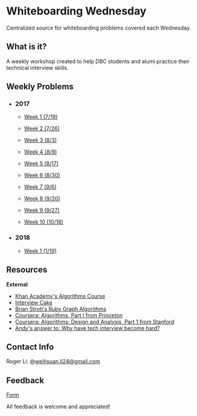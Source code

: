 # Whiteboarding Wednesday 
Centralized source for whiteboarding problems covered each Wednesday.

## What is it?

A weekly workshop created to help DBC students and alumi practice their technical interview skills. 

## Weekly Problems

* ### 2017
  - [Week 1 (7/19)](https://github.com/MrRogerino/dbc-whiteboarding/tree/master/July_19)

  - [Week 2 (7/26)](https://github.com/MrRogerino/dbc-whiteboarding/tree/master/July_26)

  - [Week 3 (8/3)](https://github.com/MrRogerino/dbc-whiteboarding/tree/master/August_3)

  - [Week 4 (8/9)](https://github.com/MrRogerino/dbc-whiteboarding/tree/master/August_9)

  - [Week 5 (8/17)](https://github.com/MrRogerino/dbc-whiteboarding/tree/master/August_17)

  - [Week 6 (8/30)](https://github.com/MrRogerino/dbc-whiteboarding/tree/master/August_30)

  - [Week 7 (9/6)](https://github.com/MrRogerino/dbc-whiteboarding/tree/master/September_6)

  - [Week 8 (9/20)](https://github.com/MrRogerino/dbc-whiteboarding/tree/master/September_20)

  - [Week 9 (9/27)](https://github.com/MrRogerino/dbc-whiteboarding/tree/master/September_27)

  - [Week 10 (10/18)](https://github.com/MrRogerino/dbc-whiteboarding/tree/master/October_18)

* ### 2018 
  - [Week 1 (1/19)](https://github.com/MrRogerino/dbc-whiteboarding/tree/master/January_19)


## Resources

**External**
- [Khan Academy's Algorithms Course](https://www.khanacademy.org/computing/computer-science/algorithms)
- [Interview Cake](https://www.interviewcake.com/)
- [Brian Stroti's Ruby Graph Algorithms](https://github.com/brianstorti/ruby-graph-algorithms)
- [Coursera: Algorithms, Part I from Princeton](https://www.coursera.org/course/algs4partI)
- [Coursera: Algorithms: Design and Analysis, Part 1 from Stanford](https://www.coursera.org/course/algo)
- [Andy's answer to: Why have tech interview become hard?](http://qr.ae/RoLQfu)

## Contact Info

Roger Li: @weihsuan.li24@gmail.com 

## Feedback 

[Form](https://goo.gl/forms/sQSFnZT3H0l5tPvL2)

All feedback is welcome and appreciated! 

